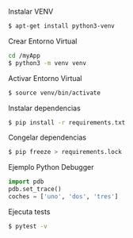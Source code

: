 Instalar VENV
```bash
$ apt-get install python3-venv
```

Crear Entorno Virtual
```bash
cd /myApp
$ python3 -m venv venv
```

Activar Entorno Virtual
```bash 
$ source venv/bin/activate
```

Instalar dependencias
```bash
$ pip install -r requirements.txt
```

Congelar dependencias
```bash
$ pip freeze > requirements.lock
```


Ejemplo Python Debugger
```python
import pdb
pdb.set_trace()
coches = ['uno', 'dos', 'tres']
```

Ejecuta tests
```bash
$ pytest -v

```
